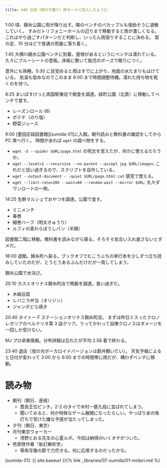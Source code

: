 ```yaml
---
title: 448 日目（雨のち曇り）雨モードに突入したようだ
---
```


1:00 頃、錦糸公園に雨が降り出す。隣のベンチのバカップルも億劫そうに退散していく。
すみだトリフォニーホールの辺りまで移動すると雨が激しくなる。これはやり過ごすパターンだと判断し、いったん雨宿りすることに決める。
案の定、10 分ほどで普通の雨量に落ち着く。

1:45 大横川親水公園ベンチに到着。屋根があるというにベンチは濡れている。
久々にブルーシートの登板。床板に敷いて胎児のポーズで眠りにつく。

意外にも熟睡。5:30 に目覚めると雨はすでに上がり、地面の水たまりもはけている。
気温も低めなのでこのまま 8:00 まで時間調整待機。濡れた持ち物を乾くのを待つ。

8:25 まいばすけっと両国駅東店で朝食を調達。緑町公園（北斎）に移動してベンチで食す。
* レーズンロール (6)
* ポテチ（のり塩）
* 野菜ジュース

9:00 [墨田区緑図書館][sumida-01]に入館。朝刊読みと教科書の確認をしてから PC 席へ行く。
時間があれば `wget` の調べ物をする。

* `wget -S --spider $URL/page.html` の呪文を覚えたが、何かに使えるだろうか。
* `wget --level=1 --recursive --no-parent --accept jpg $URL/images`: これだと拾い過ぎるので、スクリプトを自作している。
* `wget --output-document - -quiet $URL/page.html`: `cat` 感覚で使える。
* `wget --limit-rate=20k --wait=60 --random-wait --mirror $URL`: 丸々ダウンロードの一例。

14:25 生鮮マルシェでおやつを調達。公園で食す。
* ミニメンチ
* 春巻
* 細巻ハーフ（明太きゅうり）
* ルフィの麦わらぼうしパン（半額）

図書館二階に移動。教科書を読みながら寝る。そろそろ気合い入れ直さないとダメだ。

18:00 退館。錦糸町へ戻る。ブックオフでむこうぶちの単行本を少しずつ立ち読みしていたのだが、とうとうあるぶんだけだが一周してしまう。

錦糸公園で水浴び。

20:10 カスミオリナス錦糸町店で晩飯を調達。食い過ぎだ。
* 木綿豆腐
* レバニラ弁当（オリジン）
* ジャンボどら焼き

20:40 タイトー F ステーションオリナス錦糸町店。
まずは昨日ミスったクロノレガリアのベルナリオ第 3 話クリア。うってかわって自陣クロノスはダメージを一回しか受けない。

MJ プロ卓東風戦。分布詳細は忘れたが平均 2.58 着で終わる。

23:40 退店（蛍の光ボーカロイドバージョンは勘弁願いたい）。
天気予報によると日付が変わって 3:00 から 6:00 までの時間帯に雨だが、構わずベンチに移動。

# 読み物

* 朝刊（朝日、産経）
  * 豊島王位ピンチ。2-2 のタイで木村一基九段に並ばれてしまう。
  * 聞いてみると、何か特殊なゲーム展開になったらしい。やっぱりあの角打ちで受けた嫌な予感が当たってしまった。
* 夕刊（朝日、東京）
* 月刊東京ウォーカー
  * 清野とおる先生の心霊ルポ。今回は納得のいくオチがついた。
* 熊原啓作著『新訂解析学』
  * 等角写像の節で力尽きる。何に応用するのだったかな。

[sumida-01]: {{ site.baseurl }}{% link _libraries/07-sumida/01-midori.md %}
